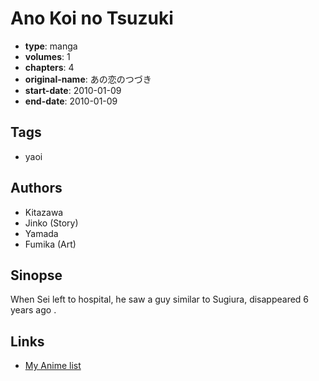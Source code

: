 # Ano Koi no Tsuzuki

-   **type**: manga
-   **volumes**: 1
-   **chapters**: 4
-   **original-name**: あの恋のつづき
-   **start-date**: 2010-01-09
-   **end-date**: 2010-01-09

## Tags

-   yaoi

## Authors

-   Kitazawa
-   Jinko (Story)
-   Yamada
-   Fumika (Art)

## Sinopse

When Sei left to hospital, he saw a guy similar to Sugiura, disappeared 6 years ago .

## Links

-   [My Anime list](https://myanimelist.net/manga/28761/Ano_Koi_no_Tsuzuki)
